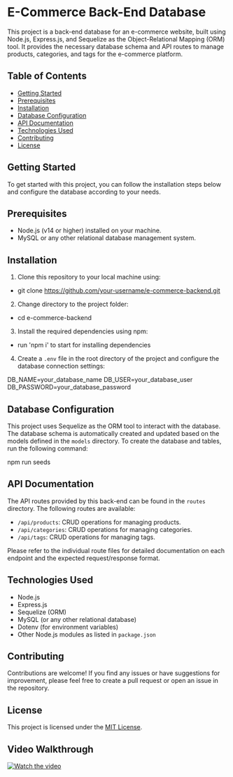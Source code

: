 # E-Commerce Back-End Database

This project is a back-end database for an e-commerce website, built using Node.js, Express.js, and Sequelize as the Object-Relational Mapping (ORM) tool. It provides the necessary database schema and API routes to manage products, categories, and tags for the e-commerce platform.

## Table of Contents

- [Getting Started](#getting-started)
- [Prerequisites](#prerequisites)
- [Installation](#installation)
- [Database Configuration](#database-configuration)
- [API Documentation](#api-documentation)
- [Technologies Used](#technologies-used)
- [Contributing](#contributing)
- [License](#license)

## Getting Started

To get started with this project, you can follow the installation steps below and configure the database according to your needs.

## Prerequisites

- Node.js (v14 or higher) installed on your machine.
- MySQL or any other relational database management system.

## Installation

1. Clone this repository to your local machine using:

- git clone https://github.com/your-username/e-commerce-backend.git


2. Change directory to the project folder:


- cd e-commerce-backend


3. Install the required dependencies using npm:


- run 'npm i' to start for installing dependencies



4. Create a `.env` file in the root directory of the project and configure the database connection settings:

DB_NAME=your_database_name
DB_USER=your_database_user
DB_PASSWORD=your_database_password

## Database Configuration

This project uses Sequelize as the ORM tool to interact with the database. The database schema is automatically created and updated based on the models defined in the `models` directory. To create the database and tables, run the following command:

npm run seeds

## API Documentation

The API routes provided by this back-end can be found in the `routes` directory. The following routes are available:

- `/api/products`: CRUD operations for managing products.
- `/api/categories`: CRUD operations for managing categories.
- `/api/tags`: CRUD operations for managing tags.

Please refer to the individual route files for detailed documentation on each endpoint and the expected request/response format.

## Technologies Used

- Node.js
- Express.js
- Sequelize (ORM)
- MySQL (or any other relational database)
- Dotenv (for environment variables)
- Other Node.js modules as listed in `package.json`

## Contributing

Contributions are welcome! If you find any issues or have suggestions for improvement, please feel free to create a pull request or open an issue in the repository.

## License

This project is licensed under the [MIT License](LICENSE).

## Video Walkthrough
[![Watch the video](https://img.youtube.com/vi/jY24vxxAsX0/hqdefault.jpg)](https://youtu.be/jY24vxxAsX0)